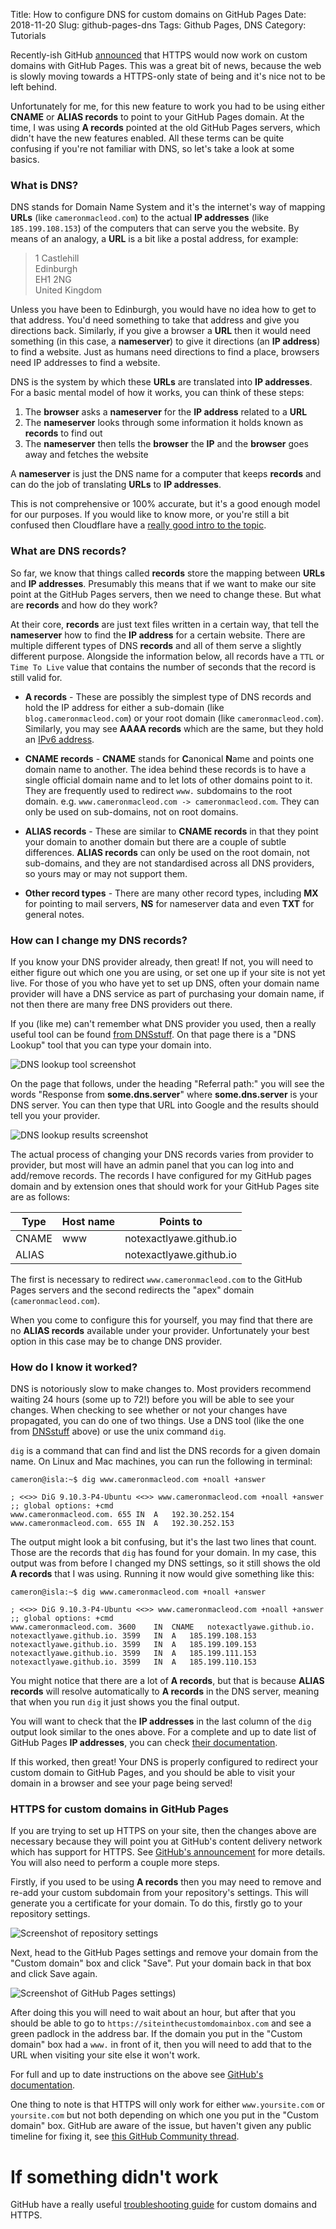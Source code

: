 Title: How to configure DNS for custom domains on GitHub Pages
Date: 2018-11-20
Slug: github-pages-dns
Tags: Github Pages, DNS
Category: Tutorials

Recently-ish GitHub [announced](https://blog.github.com/2018-05-01-github-pages-custom-domains-https/) that HTTPS would now work on custom domains with GitHub Pages. This was a great bit of news, because the web is slowly moving towards a HTTPS-only state of being and it's nice not to be left behind.

Unfortunately for me, for this new feature to work you had to be using either **CNAME** or **ALIAS records** to point to your GitHub Pages domain. At the time, I was using **A records** pointed at the old GitHub Pages servers, which didn't have the new features enabled. All these terms can be quite confusing if you're not familiar with DNS, so let's take a look at some basics.

### What is DNS?

DNS stands for Domain Name System and it's the internet's way of mapping **URLs** (like `cameronmacleod.com`) to the actual **IP addresses** (like `185.199.108.153`) of the computers that can serve you the website. By means of an analogy, a **URL** is a bit like a postal address, for example:

 > 1 Castlehill  
 > Edinburgh  
 > EH1 2NG  
 > United Kingdom  

Unless you have been to Edinburgh, you would have no idea how to get to that address. You'd need something to take that address and give you directions back. Similarly, if you give a browser a **URL** then it would need something (in this case, a **nameserver**) to give it directions (an **IP address**) to find a website. Just as humans need directions to find a place, browsers need IP addresses to find a website.

DNS is the system by which these **URLs** are translated into **IP addresses**. For a basic mental model of how it works, you can think of these steps:

1. The **browser** asks a **nameserver** for the **IP address** related to a **URL**
2. The **nameserver** looks through some information it holds known as **records** to find out
3. The **nameserver** then tells the **browser** the **IP** and the **browser** goes away and fetches the website

A **nameserver** is just the DNS name for a computer that keeps **records** and can do the job of translating **URLs** to **IP addresses**.

This is not comprehensive or 100% accurate, but it's a good enough model for our purposes. If you would like to know more, or you're still a bit confused then Cloudflare have a [really good intro to the topic](https://www.cloudflare.com/learning/dns/what-is-dns/).

### What are DNS records?

So far, we know that things called **records** store the mapping between **URLs** and **IP addresses**. Presumably this means that if we want to make our site point at the GitHub Pages servers, then we need to change these. But what are **records** and how do they work?

At their core, **records** are just text files written in a certain way, that tell the **nameserver** how to find the **IP address** for a certain website. There are multiple different types of DNS **records** and all of them serve a slightly different purpose. Alongside the information below, all records have a `TTL` or `Time To Live` value that contains the number of seconds that the record is still valid for.

 - **A records** - These are possibly the simplest type of DNS records and hold the IP address for either a sub-domain (like `blog.cameronmacleod.com`) or your root domain (like `cameronmacleod.com`). Similarly, you may see **AAAA records** which are the same, but they hold an [IPv6 address](https://en.wikipedia.org/wiki/IPv6).

 - **CNAME records** - **CNAME** stands for **C**anonical **N**ame and points one domain name to another. The idea behind these records is to have a single official domain name and to let lots of other domains point to it. They are frequently used to redirect `www.` subdomains to the root domain. e.g. `www.cameronmacleod.com -> cameronmacleod.com`. They can only be used on sub-domains, not on root domains.

 - **ALIAS records** - These are similar to **CNAME records** in that they point your domain to another domain but there are a couple of subtle differences. **ALIAS records** can only be used on the root domain, not sub-domains, and they are not standardised across all DNS providers, so yours may or may not support them.

 - **Other record types** - There are many other record types, including **MX** for pointing to mail servers, **NS** for nameserver data and even **TXT** for general notes.

### How can I change my DNS records?

If you know your DNS provider already, then great! If not, you will need to either figure out which one you are using, or set one up if your site is not yet live. For those of you who have yet to set up DNS, often your domain name provider will have a DNS service as part of purchasing your domain name, if not then there are many free DNS providers out there.

If you (like me) can't remember what DNS provider you used, then a really useful tool can be found [from DNSstuff](https://www.dnsstuff.com/tools). On that page there is a "DNS Lookup" tool that you can type your domain into.

![DNS lookup tool screenshot](/images/dnsstufflookup.png)

On the page that follows, under the heading "Referral path:" you will see the words "Response from **some.dns.server**" where **some.dns.server** is your DNS server. You can then type that URL into Google and the results should tell you your provider.

![DNS lookup results screenshot](/images/dnslookupresults.png)

The actual process of changing your DNS records varies from provider to provider, but most will have an admin panel that you can log into and add/remove records. The records I have configured for my GitHub pages domain and by extension ones that should work for your GitHub Pages site are as follows:


Type   | Host name | Points to
-------|-----------|-----------
CNAME  | www       | notexactlyawe.github.io
ALIAS  |           | notexactlyawe.github.io

The first is necessary to redirect `www.cameronmacleod.com` to the GitHub Pages servers and the second redirects the "apex" domain (`cameronmacleod.com`).

When you come to configure this for yourself, you may find that there are no **ALIAS records** available under your provider. Unfortunately your best option in this case may be to change DNS provider.

### How do I know it worked?

DNS is notoriously slow to make changes to. Most providers recommend waiting 24 hours (some up to 72!) before you will be able to see your changes. When checking to see whether or not your changes have propagated, you can do one of two things. Use a DNS tool (like the one from [DNSstuff](https://www.dnsstuff.com/tools) above) or use the unix command `dig`.

`dig` is a command that can find and list the DNS records for a given domain name. On Linux and Mac machines, you can run the following in terminal:

```
cameron@isla:~$ dig www.cameronmacleod.com +noall +answer

; <<>> DiG 9.10.3-P4-Ubuntu <<>> www.cameronmacleod.com +noall +answer
;; global options: +cmd
www.cameronmacleod.com.	655	IN	A	192.30.252.154
www.cameronmacleod.com.	655	IN	A	192.30.252.153
```

The output might look a bit confusing, but it's the last two lines that count. Those are the records that `dig` has found for your domain. In my case, this output was from before I changed my DNS settings, so it still shows the old **A records** that I was using. Running it now would give something like this:

```
cameron@isla:~$ dig www.cameronmacleod.com +noall +answer

; <<>> DiG 9.10.3-P4-Ubuntu <<>> www.cameronmacleod.com +noall +answer
;; global options: +cmd
www.cameronmacleod.com.	3600	IN	CNAME	notexactlyawe.github.io.
notexactlyawe.github.io. 3599	IN	A	185.199.108.153
notexactlyawe.github.io. 3599	IN	A	185.199.109.153
notexactlyawe.github.io. 3599	IN	A	185.199.111.153
notexactlyawe.github.io. 3599	IN	A	185.199.110.153
```

You might notice that there are a lot of **A records**, but that is because **ALIAS records** will resolve automatically to **A records** in the DNS server, meaning that when you run `dig` it just shows you the final output.

You will want to check that the **IP addresses** in the last column of the `dig` output look similar to the ones above. For a complete and up to date list of GitHub Pages **IP addresses**, you can check [their documentation](https://help.github.com/articles/setting-up-an-apex-domain/#configuring-a-records-with-your-dns-provider).

If this worked, then great! Your DNS is properly configured to redirect your custom domain to GitHub Pages, and you should be able to visit your domain in a browser and see your page being served!

### HTTPS for custom domains in GitHub Pages

If you are trying to set up HTTPS on your site, then the changes above are necessary because they will point you at GitHub's content delivery network which has support for HTTPS. See [GitHub's announcement](https://blog.github.com/2018-05-01-github-pages-custom-domains-https/) for more details. You will also need to perform a couple more steps.

Firstly, if you used to be using **A records** then you may need to remove and re-add your custom subdomain from your repository's settings. This will generate you a certificate for your domain. To do this, firstly go to your repository settings.

![Screenshot of repository settings](/images/repositorysettings.png)

Next, head to the GitHub Pages settings and remove your domain from the "Custom domain" box and click "Save". Put your domain back in that box and click Save again.

![Screenshot of GitHub Pages settings](/images/githubpagessettings.png))

After doing this you will need to wait about an hour, but after that you should be able to go to `https://siteinthecustomdomainbox.com` and see a green padlock in the address bar. If the domain you put in the "Custom domain" box had a `www.` in front of it, then you will need to add that to the URL when visiting your site else it won't work.

For full and up to date instructions on the above see [GitHub's documentation](https://help.github.com/articles/adding-or-removing-a-custom-domain-for-your-github-pages-site/).

One thing to note is that HTTPS will only work for either `www.yoursite.com` or `yoursite.com` but not both depending on which one you put in the "Custom domain" box. GitHub are aware of the issue, but haven't given any public timeline for fixing it, see [this GitHub Community thread](https://github.community/t5/GitHub-Pages/Does-GitHub-Pages-Support-HTTPS-for-www-and-subdomains/td-p/7116).

# If something didn't work

GitHub have a really useful [troubleshooting guide](https://help.github.com/articles/troubleshooting-custom-domains/) for custom domains and HTTPS.
